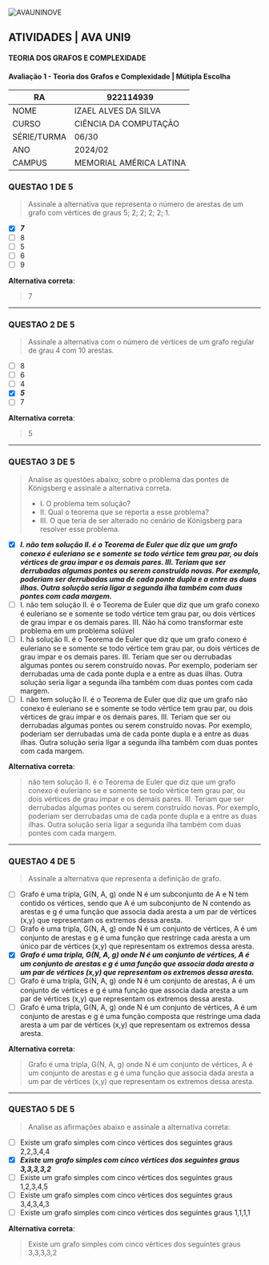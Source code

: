 ![AVAUNINOVE](https://aapa.uninove.br/seu/AVA/imgs/logo-ava.png)

## ATIVIDADES | AVA UNI9

#### TEORIA DOS GRAFOS E COMPLEXIDADE

#### Avaliação 1 - Teoria dos Grafos e Complexidade | Mútipla  Escolha

|	RA	|	922114939	|
|-----------------|-------------------|
|	NOME	|	IZAEL ALVES DA SILVA	|
|	CURSO	|	CIÊNCIA DA COMPUTAÇÃO	|
|	SÉRIE/TURMA	|	06/30	|
|	ANO	|	2024/02	|
|	CAMPUS	|	MEMORIAL AMÉRICA LATINA	|

### QUESTAO 1 DE 5
> Assinale a alternativa que representa o número de arestas de um grafo com vértices de graus 5; 2; 2; 2; 2; 1.
- [x] **_7_**
- [ ] 8
- [ ] 5
- [ ] 6
- [ ] 9

**Alternativa correta**:
<blockquote color="green">7</blockquote>

---

### QUESTAO 2 DE 5
> Assinale a alternativa com o número de vértices de um grafo regular de grau 4 com 10 arestas.
- [ ] 8
- [ ] 6
- [ ] 4
- [x] **_5_**
- [ ] 7

**Alternativa correta**:
<blockquote color="green">5</blockquote>

---

### QUESTAO 3 DE 5
> Analise as questões abaixo, sobre o problema das pontes de Königsberg e assinale a alternativa correta. 
> - I. O problema tem solução?
> - II. Qual o teorema que se reporta a esse problema?
> - III. O que teria de ser alterado no cenário de Königsberg para resolver esse problema.
- [x] **_I. não tem solução II. é o Teorema de Euler que diz que um grafo conexo é euleriano se e somente se todo vértice tem grau par, ou dois vértices de grau impar e os demais pares. III. Teriam que ser derrubadas algumas pontes ou serem construído novas. Por exemplo, poderiam ser derrubadas uma de cada ponte dupla e a entre as duas ilhas. Outra solução seria ligar a segunda ilha também com duas pontes com cada margem._**
- [ ] I. não tem solução II. é o Teorema de Euler que diz que um grafo conexo é euleriano se e somente se todo vértice tem grau par, ou dois vértices de grau impar e os demais pares. III. Não há como transformar este problema em um problema solúvel
- [ ] I. há solução II. é o Teorema de Euler que diz que um grafo conexo é euleriano se e somente se todo vértice tem grau par, ou dois vértices de grau impar e os demais pares. III. Teriam que ser ou derrubadas algumas pontes ou serem construído novas. Por exemplo, poderiam ser derrubadas uma de cada ponte dupla e a entre as duas ilhas. Outra solução seria ligar a segunda ilha também com duas pontes com cada margem.
- [ ] I. não tem solução II. é o Teorema de Euler que diz que um grafo não conexo é euleriano se e somente se todo vértice tem grau par, ou dois vértices de grau impar e os demais pares. III. Teriam que ser ou derrubadas algumas pontes ou serem construído novas. Por exemplo, poderiam ser derrubadas uma de cada ponte dupla e a entre as duas ilhas. Outra solução seria ligar a segunda ilha também com duas pontes com cada margem.

**Alternativa correta**:
<blockquote color="green">não tem solução II. é o Teorema de Euler que diz que um grafo conexo é euleriano se e somente se todo vértice tem grau par, ou dois vértices de grau impar e os demais pares. III. Teriam que ser derrubadas algumas pontes ou serem construído novas. Por exemplo, poderiam ser derrubadas uma de cada ponte dupla e a entre as duas ilhas. Outra solução seria ligar a segunda ilha também com duas pontes com cada margem.</blockquote>

---

### QUESTAO 4 DE 5
> Assinale a alternativa que representa a definição de grafo.
- [ ] Grafo é uma tripla, G(N, A, g) onde N é um subconjunto de A e N tem contido os vértices, sendo que A é um subconjunto de N contendo as arestas e g é uma função que associa dada aresta a um par de vértices (x,y) que representam os extremos dessa aresta.
- [ ] Grafo é uma tripla, G(N, A, g) onde N é um conjunto de vértices, A é um conjunto de arestas e g é uma função que restringe cada aresta a um único par de vértices (x,y) que representam os extremos dessa aresta.
- [x] **_Grafo é uma tripla, G(N, A, g) onde N é um conjunto de vértices, A é um conjunto de arestas e g é uma função que associa dada aresta a um par de vértices (x,y) que representam os extremos dessa aresta._**
- [ ] Grafo é uma tripla, G(N, A, g) onde N é um conjunto de arestas, A é um conjunto de vértices e g é uma função que associa dada aresta a um par de vértices (x,y) que representam os extremos dessa aresta.
- [ ] Grafo é uma tripla, G(N, A, g) onde N é um conjunto de vértices, A é um conjunto de arestas e g é uma função composta que restringe uma dada aresta a um par de vértices (x,y) que representam os extremos dessa aresta.

**Alternativa correta**:
<blockquote color="green">Grafo é uma tripla, G(N, A, g) onde N é um conjunto de vértices, A é um conjunto de arestas e g é uma função que associa dada aresta a um par de vértices (x,y) que representam os extremos dessa aresta.</blockquote>

---

### QUESTAO 5 DE 5
> Analise as afirmações abaixo e assinale a alternativa correta:

- [ ] Existe um grafo simples com cinco vértices dos seguintes graus 2,2,3,4,4
- [x] **_Existe um grafo simples com cinco vértices dos seguintes graus 3,3,3,3,2_**
- [ ] Existe um grafo simples com cinco vértices dos seguintes graus 1,2,3,4,5
- [ ] Existe um grafo simples com cinco vértices dos seguintes graus 3,4,3,4,3
- [ ] Existe um grafo simples com cinco vértices dos seguintes graus 1,1,1,1

**Alternativa correta**:
<blockquote color="green">Existe um grafo simples com cinco vértices dos seguintes graus 3,3,3,3,2</blockquote>